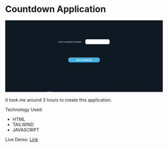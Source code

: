 # Countdown Application

![thumbnail](./Thumbnail.PNG)

It took me around 3 hours to create this application.

Technology Used:
- HTML
- TAILWIND
- JAVASCRIPT


Live Demo: [Link]()